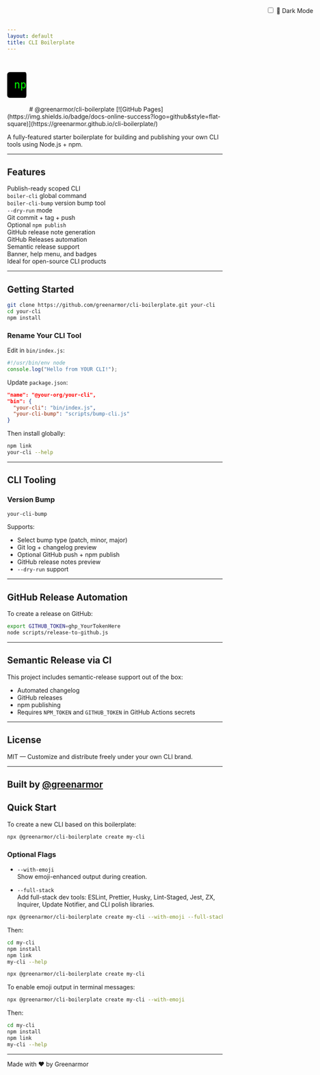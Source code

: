 ```yaml
---
layout: default
title: CLI Boilerplate
---
```


<style>
@keyframes typing {
  from { width: 0 }
  to { width: 100% }
}
@keyframes blink {
  50% { border-color: transparent }
}
.hero {
  font-family: monospace;
  font-size: 1.5rem;
  white-space: nowrap;
  overflow: hidden;
  border-right: 3px solid white;
  width: 0;
  animation:
    typing 3s steps(40, end) forwards,
    blink 1s step-end infinite;
  margin: 2rem 0;
  color: lime;
  background: black;
  padding: 1rem;
  border-radius: 6px;
  display: inline-block;
}

/* Dark mode toggle */
html.dark {
  filter: invert(1) hue-rotate(180deg);
}
.toggle-container {
  position: fixed;
  top: 1rem;
  right: 1rem;
}
</style>

<div class="toggle-container">
  <label>
    <input type="checkbox" id="darkToggle" />
    🌙 Dark Mode
  </label>
</div>

<script>
  const toggle = document.getElementById('darkToggle');
  toggle.addEventListener('change', () => {
    document.documentElement.classList.toggle('dark');
    localStorage.setItem('darkMode', toggle.checked);
  });
  if (localStorage.getItem('darkMode') === 'true') {
    toggle.checked = true;
    document.documentElement.classList.add('dark');
  }
</script>

<div class="hero">npx @greenarmor/cli-boilerplate</div>
# @greenarmor/cli-boilerplate
[![GitHub Pages](https://img.shields.io/badge/docs-online-success?logo=github&style=flat-square)](https://greenarmor.github.io/cli-boilerplate/)  


A fully-featured starter boilerplate for building and publishing your own CLI tools using Node.js + npm.

---

## Features

Publish-ready scoped CLI  
`boiler-cli` global command  
`boiler-cli-bump` version bump tool  
`--dry-run` mode  
Git commit + tag + push  
Optional `npm publish`  
GitHub release note generation  
GitHub Releases automation  
Semantic release support  
Banner, help menu, and badges  
Ideal for open-source CLI products

---

## Getting Started

```bash
git clone https://github.com/greenarmor/cli-boilerplate.git your-cli
cd your-cli
npm install
```

### Rename Your CLI Tool

Edit in `bin/index.js`:
```js
#!/usr/bin/env node
console.log("Hello from YOUR CLI!");
```

Update `package.json`:
```json
"name": "@your-org/your-cli",
"bin": {
  "your-cli": "bin/index.js",
  "your-cli-bump": "scripts/bump-cli.js"
}
```

Then install globally:

```bash
npm link
your-cli --help
```

---

## CLI Tooling

### Version Bump

```bash
your-cli-bump
```

Supports:
- Select bump type (patch, minor, major)
- Git log + changelog preview
- Optional GitHub push + npm publish
- GitHub release notes preview
- `--dry-run` support

---

## GitHub Release Automation

To create a release on GitHub:

```bash
export GITHUB_TOKEN=ghp_YourTokenHere
node scripts/release-to-github.js
```

---

## Semantic Release via CI

This project includes semantic-release support out of the box:
- Automated changelog
- GitHub releases
- npm publishing
- Requires `NPM_TOKEN` and `GITHUB_TOKEN` in GitHub Actions secrets

---

## License

MIT — Customize and distribute freely under your own CLI brand.

---

## Built by [@greenarmor](https://github.com/greenarmor)


## Quick Start

To create a new CLI based on this boilerplate:

```bash
npx @greenarmor/cli-boilerplate create my-cli
```

### Optional Flags

- `--with-emoji`  
  Show emoji-enhanced output during creation.

- `--full-stack`  
  Add full-stack dev tools: ESLint, Prettier, Husky, Lint-Staged, Jest, ZX, Inquirer, Update Notifier, and CLI polish libraries.

```bash
npx @greenarmor/cli-boilerplate create my-cli --with-emoji --full-stack
```

Then:

```bash
cd my-cli
npm install
npm link
my-cli --help
```
```bash
npx @greenarmor/cli-boilerplate create my-cli
```

To enable emoji output in terminal messages:

```bash
npx @greenarmor/cli-boilerplate create my-cli --with-emoji
```

Then:

```bash
cd my-cli
npm install
npm link
my-cli --help
```


---
Made with ❤️ by Greenarmor
